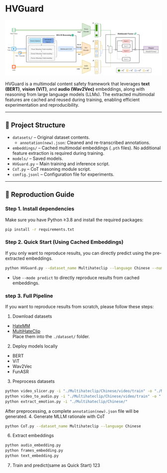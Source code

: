 # HVGuard

![Framework](framework_img.png)

HVGuard is a multimodal content safety framework that leverages **text (BERT)**, **vision (ViT)**, and **audio (Wav2Vec)** embeddings, along with reasoning from large language models (LLMs). The extracted multimodal features are cached and reused during training, enabling efficient experimentation and reproducibility.  

---

## 📂 Project Structure

- `datasets/` – Original dataset contents.  
  - `annotation(new).json`: Cleaned and re-transcribed annotations. 
- `embeddings/` – Cached multimodal embeddings (`.pth` files). No additional feature extraction is required during training.  
- `models/` – Saved models. 
- `HVGuard.py` – Main training and inference script.  
- `CoT.py` – CoT reasoning module script. 
- `config.jsonl` – Configuration file for experiments.  

---

## 🚀 Reproduction Guide

### Step 1. Install dependencies
Make sure you have Python ≥3.8 and install the required packages:
```bash
pip install -r requirements.txt
```

### Step 2. Quick Start (Using Cached Embeddings)
If you only want to reproduce results, you can directly predict using the pre-extracted embeddings.  
```bash
python HVGuard.py --dataset_name Multihateclip --language Chinese --num_classes 2 --mode predict
```
- Use `--mode predict` to directly reproduce results from cached embeddings.  

### step 3. Full Pipeline
If you want to reproduce results from scratch, please follow these steps:

1. Download datasets
- [HateMM](https://github.com/hate-alert/HateMM)  
- [MultiHateClip](https://github.com/Social-AI-Studio/MultiHateClip)  
Place them into the `./dataset/` folder.

2. Deploy models locally
- BERT
- ViT
- Wav2Vec
- FunASR
  
3. Preprocess datasets
``` bash
python video_slicer.py -i "./Multihateclip/Chinese/video/train" -o "./Multihateclip/Chinese/frames/train" --num_frames 32
python video_to_audio.py -i "./Multihateclip/Chinese/video/train" -o "./Multihateclip/Chinese/audio/train"
python extract_emotion.py -i "./Multihateclip/Chinese/"
```
After preprocessing, a complete `annotation(new).json` file will be generated.
4. Generate MLLM rationale with CoT
```bash
python CoT.py --dataset_name Multihateclip --language Chinese
```
6. Extract embeddings
```bash
python audio_embedding.py
python frames_embedding.py
python text_embedding.py
```
7. Train and predict(same as Quick Start)
123
